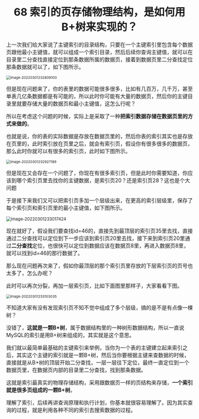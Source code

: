 <h1 align="center">68 索引的页存储物理结构，是如何用B+树来实现的？</h1>



上一次我们给大家说了主键索引的目录结构，只要在一个主键索引里包含每个数据页跟他最小主键值，就可以组成一个索引目录，然后后续你查询主键值，就可以在目录里二分查找直接定位到那条数据所属的数据页，接着到数据页里二分查找定位那条数据就可以了，如下图所示。

<img src="https://studyimages.oss-cn-beijing.aliyuncs.com/img/mysql/64-108/image-20220301232809100.png" alt="image-20220301232809100" style="zoom:67%;" />

但是现在问题来了，你的表里的数据可能很多很多，比如有几百万，几千万，甚至单表几亿条数据都是有可能的，所以此时你可能有大量的数据页，然后你的主键目录里就要存储大量的数据页和最小主键值，这怎么行呢？

所以在考虑这个问题的时候，实际上是采取了一种**把索引数据存储在数据页里的方式来做的**。

也就是说，你的表的实际数据是存放在数据页里的，然后你表的索引其实也是存放在页里的，此时索引放在页里之后，就会有索引页，假设你有很多很多的数据页，那么此时你就可以有很多的索引页，此时如下图所示。

<img src="https://studyimages.oss-cn-beijing.aliyuncs.com/img/mysql/64-108/image-20220301232927189.png" alt="image-20220301232927189" style="zoom: 67%;" />

但是现在又会存在一个问题了，你现在有很多索引页，但是此时你需要知道，你应该到哪个索引页里去找你的主键数据，是索引页20？还是索引页28？这也是个大问题

于是接下来我们又可以把索引页多加一个层级出来，在更高的索引层级里，保存了每个索引页和索引页里的最小主键值，如下图所示。

<img src="https://studyimages.oss-cn-beijing.aliyuncs.com/img/mysql/64-108/image-20220301233017424.png" alt="image-20220301233017424" style="zoom:80%;" />

现在就好了，假设我们要查找id=46的，直接先到最顶层的索引页35里去找，直接通过二分查找可以定位到下一步应该到索引页20里去找，接下来到索引页20里通过**二分查找**定位，也很快可以定位到数据应该在数据页8里，再进入数据页8里，就可以找到id=46的那行数据了。

那么现在问题再次来了，假如你最顶层的那个索引页里存放的下层索引页的页号也太多了，怎么办呢？

此时可以再次分裂，再加一层索引页，比如下面图里那样子，大家看看下图。

<img src="https://studyimages.oss-cn-beijing.aliyuncs.com/img/mysql/64-108/image-20220301233103035.png" alt="image-20220301233103035" style="zoom:67%;" />

不知道大家有没有发现索引页不知不觉中组成了多个层级，搞的是不是有点像一棵树？

没错了，**这就是一颗B+树**，属于数据结构里的一种树形数据结构，所以一直说MySQL的索引是用B+树来组成的，其实就是这个意思。

我们就以最简单最基础的主键索引来举例，当你为一个表的主键建立起来索引之后，其实这个主键的索引就是一颗B+树，然后当你要根据主键来查数据的时候，直接就是从B+树的顶层开始二分查找，一层一层往下定位，最终一直定位到一个数据页里，在数据页内部的目录里二分查找，找到那条数据。

这就是索引最真实的物理存储结构，采用跟数据页一样的页结构来存储，**一个索引就是很多页组成的一颗B+树**。

理解了索引，后续再讲查询原理和执行计划，你基本就很容易理解了。因为其实查询的过程，就是利用各种不同的索引去搜索数据的过程。
